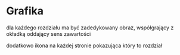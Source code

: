 # Grafika
dla każdego rozdziału ma być zadedykowany obraz, współgrający z okładką
oddający sens zawartości

dodatkowo ikona na każdej stronie pokazująca który to rozdział

